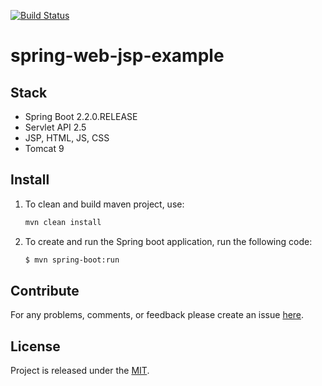 [![Build Status](https://travis-ci.org/egnaf/spring-web-jsp-example.svg)](https://travis-ci.org/egnaf/spring-web-jsp-example)

# spring-web-jsp-example

## Stack
- Spring Boot 2.2.0.RELEASE
- Servlet API 2.5
- JSP, HTML, JS, CSS
- Tomcat 9

## Install
1. To clean and build maven project, use:
    ```bash
    mvn clean install
    ```
2. To create and run the Spring boot application, run the following code:
    ```bash
    $ mvn spring-boot:run
    ```

## Contribute
For any problems, comments, or feedback please create an issue 
[here](https://github.com/egnaf/spring-web-jsp-example/issues).
<br>

## License
Project is released under the [MIT](https://en.wikipedia.org/wiki/MIT_License).

